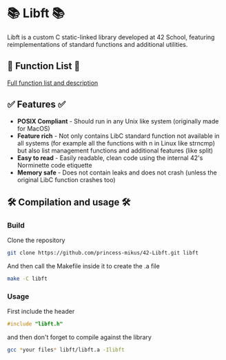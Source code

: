 <h1>📚 Libft 📚</h1>
Libft is a custom C static-linked library developed at 42 School, featuring reimplementations of standard functions and additional utilities.

<h2>📒 Function List 📒</h2>
<a href="/FUNCTIONS.md">Full function list and description</a>

<h2>✅ Features ✅</h2>
<ul>
  <li><b>POSIX Compliant</b> - Should run in any Unix like system (originally made for MacOS)</li>
  <li><b>Feature rich</b> - Not only contains LibC standard function not available in all systems (for example all the functions with n in Linux like strncmp) but also list management functions and additional features (like split)</li>
  <li><b>Easy to read</b> - Easily readable, clean code using the internal 42's Norminette code etiquette</li>
  <li><b>Memory safe</b> - Does not contain leaks and does not crash (unless the original LibC function crashes too)</li>
</ul>

<h2>🛠️ Compilation and usage 🛠️</h2>
<h3>Build</h3>
Clone the repository

```Bash
git clone https://github.com/princess-mikus/42-Libft.git libft
```
And then call the Makefile inside it to create the .a file

```Bash
make -C libft
```
<h3>Usage</h3>
First include the header

```C
#include "libft.h"

```
and then don't forget to compile against the library
```Bash
gcc *your files* libft/libft.a -Ilibft
```
